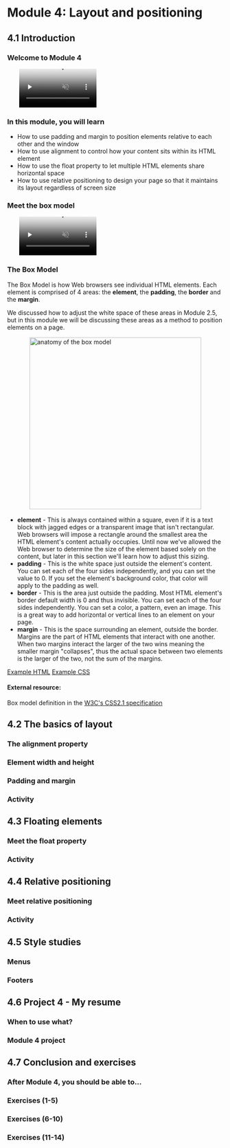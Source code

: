 # Module 4: Layout and positioning

## 4.1 Introduction

### Welcome to Module 4

<video src="https://edx-video.net/W3CCSS0I2016-V005000_DTH.mp4" preload="none" loop="loop" controls="controls" style="margin-left: 2em;" muted="" poster="http://www.multipelife.com/wp-content/uploads/2016/08/video-converter-software.png" width="180">
  <track src="https://courses.edx.org/courses/course-v1:W3Cx+CSS.0x+3T2018/xblock/block-v1:W3Cx+CSS.0x+3T2018+type@video+block@a9612f0ade0e4846a6fce8679b0f0873/handler/transcript/download" kind="captions" srclang="en" label="English" default>
  Your browser does not support the HTML5 video element.
</video>


### In this module, you will learn

+ How to use padding and margin to position elements relative to each other and the window
+ How to use alignment to control how your content sits within its HTML element
+ How to use the float property to let multiple HTML elements share horizontal space
+ How to use relative positioning to design your page so that it maintains its layout regardless of screen size


### Meet the box model

<video src="https://edx-video.net/W3CCSS0I2016-V004900_DTH.mp4" preload="none" loop="loop" controls="controls" style="margin-left: 2em;" muted="" poster="http://www.multipelife.com/wp-content/uploads/2016/08/video-converter-software.png" width="180">
  <track src="https://courses.edx.org/courses/course-v1:W3Cx+CSS.0x+3T2018/xblock/block-v1:W3Cx+CSS.0x+3T2018+type@video+block@d7de8c9c374b442c8dca24cbb32d0766/handler/transcript/download" kind="captions" srclang="en" label="English" default>
  Your browser does not support the HTML5 video element.
</video>


### The Box Model

The Box Model is how Web browsers see individual HTML elements. Each element is comprised of 4 areas: the __element__, the __padding__, the __border__ and the __margin__.

We discussed how to adjust the white space of these areas in Module 2.5, but in this module we will be discussing these areas as a method to position elements on a page.

<div style="display:flex;justify-content:center;align-items:center;flex-flow:row wrap;">
  <div><a href="https://courses.edx.org/courses/course-v1:W3Cx+CSS.0x+3T2018/courseware/2fb0b177f7594d2aa29f0ffa9e3b8b0a/cc87ccb0d8f243f98b2f17c1955c0298/1?activate_block_id=block-v1%3AW3Cx%2BCSS.0x%2B3T2018%2Btype%40vertical%2Bblock%408347080b2233486082d5154ee2e14ad6">
    <img src="https://prod-edxapp.edx-cdn.org/assets/courseware/v1/e0c6338dd98e9176bf12088bb686892f/asset-v1:W3Cx+CSS.0x+3T2018+type@asset+block/4-1_box_model.PNG" style="margin: 0.1em;" alt="anatomy of the box model" title="anatomy of the box model" width="400">
  </a></div>
</div>


+ __element__ - This is always contained within a square, even if it is a text block with jagged edges or a transparent image that isn't rectangular. Web browsers will impose a rectangle around the smallest area the HTML element's content actually occupies. Until now we've allowed the Web browser to determine the size of the element based solely on the content, but later in this section we'll learn how to adjust this sizing.
+ __padding__ - This is the white space just outside the element's content. You can set each of the four sides independently, and you can set the value to 0. If you set the element's background color, that color will apply to the padding as well.
+ __border__ - This is the area just outside the padding. Most HTML element's border default width is 0 and thus invisible. You can set each of the four sides independently. You can set a color, a pattern, even an image. This is a great way to add horizontal or vertical lines to an element on your page.
+ __margin__ - This is the space surrounding an element, outside the border. Margins are the part of HTML elements that interact with one another. When two margins interact the larger of the two wins meaning the smaller margin "collapses", thus the actual space between two elements is the larger of the two, not the sum of the margins.

[Example HTML](src/4.1-Box.html)
[Example CSS](src/css/4.1-Box.css)

#### External resource:

Box model definition in the [W3C's CSS2.1 specification](https://www.w3.org/TR/CSS2/box.html)



## 4.2 The basics of layout

### The alignment property



### Element width and height



### Padding and margin



### Activity



## 4.3 Floating elements

### Meet the float property



### Activity



## 4.4 Relative positioning

### Meet relative positioning



### Activity



## 4.5 Style studies

### Menus



### Footers



## 4.6 Project 4 - My resume

### When to use what?



### Module 4 project



## 4.7 Conclusion and exercises

### After Module 4, you should be able to...



### Exercises (1-5)



### Exercises (6-10)



### Exercises (11-14)


